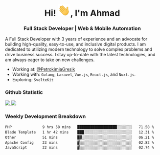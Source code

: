 <h1 align="center">Hi! <img src="https://raw.githubusercontent.com/ABSphreak/ABSphreak/master/gifs/Hi.gif" width="40px" />, I'm Ahmad</h1>


<h3 align="center">Full Stack Developer | Web & Mobile Automation </h3>

A Full Stack Developer with 3 years of experience and an advocate for building high-quality, easy-to-use, and inclusive digital products. I am dedicated to utilizing modern technology to solve complex problems and drive business success. I stay up-to-date with the latest technologies, and am always eager to take on new challenges.


- Working at: [@PetrokimiaGresik](https://petrokimia-gresik.com)
- Working with: `Golang`, `Laravel`, `Vue.js`, `React.js`, and `Nuxt.js`.
- Exploring: `SvelteKit`

  
### Github Statistic
<p align="left">
<a href="https://github.com/ahmadlaiq97">
  <img height="180em" src="https://github-readme-stats-eight-theta.vercel.app/api?username=ahmadlaiq&show_icons=true&theme=algolia&include_all_commits=true&count_private=true"/>
  <img height="180em" src="https://github-readme-stats-eight-theta.vercel.app/api/top-langs/?username=ahmadlaiq&layout=compact&langs_count=8&theme=algolia"/>
</a>
</p>


### Weekly Development Breakdown
<!--START_SECTION:waka-->

```txt
PHP              9 hrs 58 mins   ██████████████████░░░░░░░   71.58 %
Blade Template   1 hr 42 mins    ███░░░░░░░░░░░░░░░░░░░░░░   12.31 %
Other            51 mins         █▓░░░░░░░░░░░░░░░░░░░░░░░   06.21 %
Apache Config    23 mins         ▓░░░░░░░░░░░░░░░░░░░░░░░░   02.82 %
JavaScript       22 mins         ▓░░░░░░░░░░░░░░░░░░░░░░░░   02.74 %
```

<!--END_SECTION:waka-->
